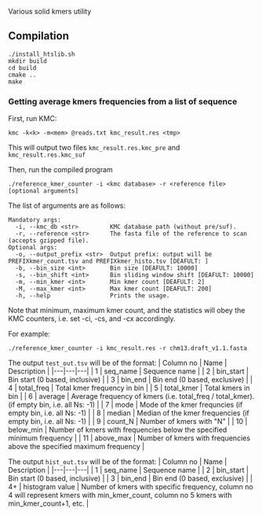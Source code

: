 Various solid kmers utility

## Compilation

```
./install_htslib.sh
mkdir build
cd build
cmake ..
make
```

### Getting average kmers frequencies from a list of sequence

First, run KMC:
```
kmc -k<k> -m<mem> @reads.txt kmc_result.res <tmp>
```
This will output two files `kmc_result.res.kmc_pre` and `kmc_result.res.kmc_suf`

Then, run the compiled program
```
./reference_kmer_counter -i <kmc database> -r <reference file> [optional arguments]
```
The list of arguments are as follows:
```
Mandatory args:
  -i, --kmc_db <str> 	 	 KMC database path (without pre/suf).
  -r, --reference <str> 	 The fasta file of the reference to scan (accepts gzipped file).
Optional args:
  -o, --output_prefix <str>  Output prefix: output will be PREFIXkmer_count.tsv and PREFIXkmer_histo.tsv [DEAFULT: ]
  -b, --bin_size <int> 	 	 Bin size [DEAFULT: 10000]
  -s, --bin_shift <int> 	 Bin sliding window shift [DEAFULT: 10000]
  -m, --min_kmer <int> 	 	 Min kmer count [DEAFULT: 2]
  -M, --max_kmer <int> 	 	 Max kmer count [DEAFULT: 200]
  -h, --help 	 	 	     Prints the usage.
```
Note that minimum, maximum kmer count, and the statistics will obey the KMC counters, i.e. set -ci, -cs, and -cx accordingly.

For example:
```
./reference_kmer_counter -i kmc_result.res -r chm13.draft_v1.1.fasta
```

The output `test_out.tsv` will be of the format:
| Column no  | Name | Description  |
|---|---|---|
| 1 | seq_name | Sequence name   |
| 2 | bin_start | Bin start (0 based, inclusive) |
| 3 | bin_end | Bin end (0 based, exclusive)  |
| 4 | total_freq | Total kmer frequency in bin |
| 5 | total_kmer | Total kmers in bin |
| 6 | average | Average frequency of kmers (i.e. total_freq / total_kmer). (if empty bin, i.e. all Ns: -1) |
| 7 | mode | Mode of the kmer frequncies (if empty bin, i.e. all Ns: -1) |
| 8 | median | Median of the kmer frequencies (if empty bin, i.e. all Ns: -1) |
| 9 | count_N | Number of kmers with "N" |
| 10 | below_min | Number of kmers with frequencies below the specified minimum frequency |
| 11 | above_max | Number of kmers with frequencies above the specified maximum frequency |

The output `hist_out.tsv` will be of the format:
| Column no  | Name | Description  |
|---|---|---|
| 1 | seq_name | Sequence name   |
| 2 | bin_start | Bin start (0 based, inclusive) |
| 3 | bin_end | Bin end (0 based, exclusive)  |
| 4+ | histogram value | Number of kmers with specific frequency, column no 4 will represent kmers with min_kmer_count, column no 5 kmers with min_kmer_count+1, etc. |
